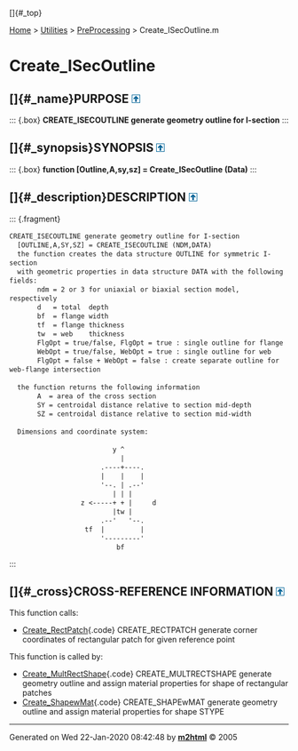 []{#_top}

<div>

[Home](../../FEDEASLab.html) \> [Utilities](../FEDEASLab.html) \>
[PreProcessing](FEDEASLab.html) \> Create_ISecOutline.m

</div>

# Create_ISecOutline

## []{#_name}PURPOSE [![\^](../../up.png)](#_top)

::: {.box}
**CREATE_ISECOUTLINE generate geometry outline for I-section**
:::

## []{#_synopsis}SYNOPSIS [![\^](../../up.png)](#_top)

::: {.box}
**function \[Outline,A,sy,sz\] = Create_ISecOutline (Data)**
:::

## []{#_description}DESCRIPTION [![\^](../../up.png)](#_top)

::: {.fragment}
``` {.comment}
CREATE_ISECOUTLINE generate geometry outline for I-section
  [OUTLINE,A,SY,SZ] = CREATE_ISECOUTLINE (NDM,DATA)
  the function creates the data structure OUTLINE for symmetric I-section
  with geometric properties in data structure DATA with the following fields:
       ndm = 2 or 3 for uniaxial or biaxial section model, respectively 
       d   = total  depth
       bf  = flange width
       tf  = flange thickness
       tw  = web    thickness
       FlgOpt = true/false, FlgOpt = true : single outline for flange
       WebOpt = true/false, WebOpt = true : single outline for web
       FlgOpt = false + WebOpt = false : create separate outline for web-flange intersection 
     
  the function returns the following information
       A  = area of the cross section
       SY = centroidal distance relative to section mid-depth
       SZ = centroidal distance relative to section mid-width

  Dimensions and coordinate system:

                          y ^              
                            |                  
                       .----+----.      
                       |    |    |      
                       '--. | .--'      
                          | | |        
                  z <-----+ + |     d 
                          |tw |       
                       .--'   '--.    
                   tf  |         |    
                       '---------'    
                           bf
```
:::

## []{#_cross}CROSS-REFERENCE INFORMATION [![\^](../../up.png)](#_top)

This function calls:

-   [Create_RectPatch](Create_RectPatch.html "function yz = Create_RectPatch (ty,tz,sy,sz)"){.code}
    CREATE_RECTPATCH generate corner coordinates of rectangular patch
    for given reference point

This function is called by:

-   [Create_MultRectShape](Create_MultRectShape.html "function Shape = Create_MultRectShape (SType,Data)"){.code}
    CREATE_MULTRECTSHAPE generate geometry outline and assign material
    properties for shape of rectangular patches
-   [Create_ShapewMat](Create_ShapewMat.html "function Shape = Create_ShapewMat (SType,Data)"){.code}
    CREATE_SHAPEwMAT generate geometry outline and assign material
    properties for shape STYPE

------------------------------------------------------------------------

Generated on Wed 22-Jan-2020 08:42:48 by
**[m2html](http://www.artefact.tk/software/matlab/m2html/ "Matlab Documentation in HTML")**
© 2005

